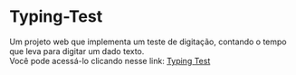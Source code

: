 # Typing-Test

Um projeto web que implementa um teste de digitação, contando o tempo que leva para digitar um dado texto. <br>
Você pode acessá-lo clicando nesse link: <a href="amenesca.github.io/Typing-Test">Typing Test</a>
